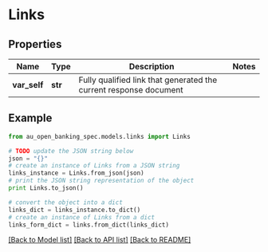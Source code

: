 # Links


## Properties

Name | Type | Description | Notes
------------ | ------------- | ------------- | -------------
**var_self** | **str** | Fully qualified link that generated the current response document | 

## Example

```python
from au_open_banking_spec.models.links import Links

# TODO update the JSON string below
json = "{}"
# create an instance of Links from a JSON string
links_instance = Links.from_json(json)
# print the JSON string representation of the object
print Links.to_json()

# convert the object into a dict
links_dict = links_instance.to_dict()
# create an instance of Links from a dict
links_form_dict = links.from_dict(links_dict)
```
[[Back to Model list]](../README.md#documentation-for-models) [[Back to API list]](../README.md#documentation-for-api-endpoints) [[Back to README]](../README.md)


